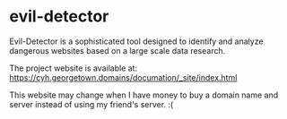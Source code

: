 # evil-detector
Evil-Detector is a sophisticated tool designed to identify and analyze dangerous websites based on a large scale data research.



The project website is available at: https://cyh.georgetown.domains/documation/_site/index.html

This website may change when I have money to buy a domain name and server instead of using my friend's server. :(